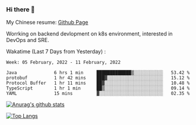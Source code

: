 ### Hi there 👋

My Chinese resume: [Github Page](https://spencercjh.github.io/resume/)

Worrking on backend devlopment on k8s environment, interested in DevOps and SRE.

Wakatime (Last 7 Days from Yesterday) :

<!--START_SECTION:waka-->
```text
Week: 05 February, 2022 - 11 February, 2022

Java              6 hrs 1 min     █████████████▒░░░░░░░░░░░   53.42 % 
protobuf          1 hr 42 mins    ███▓░░░░░░░░░░░░░░░░░░░░░   15.12 % 
Protocol Buffer   1 hr 11 mins    ██▓░░░░░░░░░░░░░░░░░░░░░░   10.48 % 
TypeScript        1 hr 1 min      ██▒░░░░░░░░░░░░░░░░░░░░░░   09.14 % 
YAML              15 mins         ▓░░░░░░░░░░░░░░░░░░░░░░░░   02.35 % 
```
<!--END_SECTION:waka-->

[![Anurag's github stats](https://github-readme-stats.vercel.app/api?username=spencercjh&theme=tokyonight&show_icons=true)](https://github.com/anuraghazra/github-readme-stats)

[![Top Langs](https://github-readme-stats.vercel.app/api/top-langs/?username=spencercjh&layout=compact&theme=tokyonight)](https://github.com/anuraghazra/github-readme-stats)
